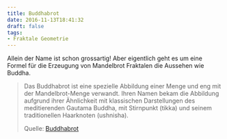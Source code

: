 ```yaml
---
title: Buddhabrot
date: 2016-11-13T18:41:32
draft: false
tags:
- Fraktale Geometrie
---
```


Allein der Name ist schon grossartig! Aber eigentlich geht es um eine
Formel für die Erzeugung von Mandelbrot Fraktalen die Aussehen wie Buddha.


> Das Buddhabrot ist eine spezielle Abbildung einer Menge und eng mit der
> Mandelbrot-Menge verwandt. Ihren Namen bekam die Abbildung aufgrund ihrer
> Ähnlichkeit mit klassischen Darstellungen des meditierenden Gautama
> Buddha, mit Stirnpunkt (tikka) und seinem traditionellen Haarknoten
> (ushnisha).
>
> Quelle: [Buddhabrot](https://de.wikipedia.org/wiki/Buddhabrot)

